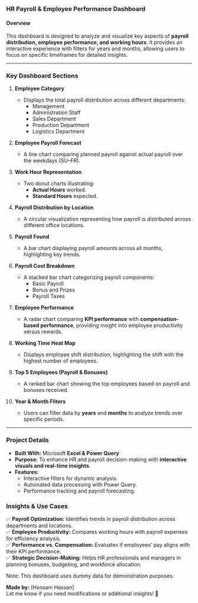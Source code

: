 ### **HR Payroll & Employee Performance Dashboard**  

#### **Overview**  
This dashboard is designed to analyze and visualize key aspects of **payroll distribution, employee performance, and working hours**. 
It provides an interactive experience with filters for years and months, allowing users to focus on specific timeframes for detailed insights.

---
### **Key Dashboard Sections**  

1. **Employee Category**  
   - Displays the total payroll distribution across different departments:
     - Management  
     - Administration Staff  
     - Sales Department  
     - Production Department  
     - Logistics Department  

2. **Employee Payroll Forecast**  
   - A line chart comparing planned payroll against actual payroll over the weekdays (SU–FR).

3. **Work Hour Representation**  
   - Two donut charts illustrating:
     - **Actual Hours** worked.
     - **Standard Hours** expected.

4. **Payroll Distribution by Location**  
   - A circular visualization representing how payroll is distributed across different office locations.

5. **Payroll Found**  
   - A bar chart displaying payroll amounts across all months, highlighting key trends.

6. **Payroll Cost Breakdown**  
   - A stacked bar chart categorizing payroll components:
     - Basic Payroll  
     - Bonus and Prizes  
     - Payroll Taxes  

7. **Employee Performance**  
   - A radar chart comparing **KPI performance** with **compensation-based performance**, providing insight into employee productivity versus rewards.

8. **Working Time Heat Map**  
   - Displays employee shift distribution, highlighting the shift with the highest number of employees.

9. **Top 5 Employees (Payroll & Bonuses)**  
   - A ranked bar chart showing the top employees based on payroll and bonuses received.

10. **Year & Month Filters**  
    - Users can filter data by **years** and **months** to analyze trends over specific periods.

---
### **Project Details**  
- **Built With:** Microsoft **Excel & Power Query**  
- **Purpose:** To enhance HR and payroll decision-making with **interactive visuals and real-time insights**.  
- **Features:**  
  - Interactive filters for dynamic analysis.  
  - Automated data processing with Power Query.  
  - Performance tracking and payroll forecasting.  

### **Insights & Use Cases**  
✅ **Payroll Optimization:** Identifies trends in payroll distribution across departments and locations.  
✅ **Employee Productivity:** Compares working hours with payroll expenses for efficiency analysis.  
✅ **Performance vs. Compensation:** Evaluates if employees’ pay aligns with their KPI performance.  
✅ **Strategic Decision-Making:** Helps HR professionals and managers in planning bonuses, budgeting, and workforce allocation.  

Note: This dashboard uses dummy data for demonstration purposes.

**Made by:** [Hossam Hassan]  
Let me know if you need modifications or additional insights! 🚀

